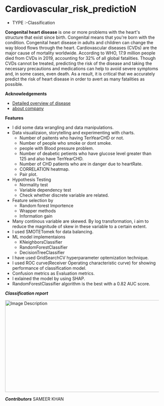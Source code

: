 # Cardiovascular_risk_predictioN
* TYPE :-Classification

**Congenital heart disease** is one or more problems with the heart's structure that exist since birth. Congenital means that you're born with the condition. Congenital heart disease in adults and children can change the way blood flows through the heart.
Cardiovascular diseases (CVDs) are the major cause of mortality worldwide. According to WHO, 17.9 million people died from CVDs in 2019, accounting for 32% of all global fatalities.
Though CVDs cannot be treated, predicting the risk of the disease and taking the necessary precautions and medications can help to avoid severe symptoms and, in some cases, even death.
As a result, it is critical that we accurately predict the risk of heart disease in order to avert as many fatalities as possible.

**Acknowledgements**
* <a href="https://my.clevelandclinic.org/health/diseases/21493-cardiovascular-disease">Detailed overview of disease</a>
* <a href="https://grow.almabetter.com/data-science/home">about company</a>

**Features**
* I did some data wrangling and  data manipulations.
* Data visualizaion, storytelling and experimenting with charts.
   - Number of paitents who having TenYearCHD or not.
   - Number of people who smoke or dont smoke.
   - people with Blood pressure problem.
   - Number of deabetic petients who have glucose level greater than 125 and also have TenYearCHD.
   - Number of CHD patients who are in danger due to heartRate.
   - CORRELATION heatmap.
   - Pair plot.
* Hypothesis Testing
   - Normality test
   - Variable dependency test
   - Check whether discrete variable are related.
* Feature selection by
   - Random forest Importence
   - Wrapper methods
   - Information gain
* Many continous variable are skewed. By log transformation, i aim to reduce the magnitude of skew in these variable to a certain extent.
* I used SMOTETomek for data balancing.
* ML model implementaions
   - KNeighborsClassifier
   - RandomForestClassifier
   - DecisionTreeClassifier
* I have used GridSearchCV hyperparameter optemization technique.
* I used ROC curve(Receiver Operating characteristic curve) for showing performance of classification model.
* Confusion metrics as Evaluation metrics.
* I exlained the model by using SHAP.
* RandomForestClassifier algorithm is the best with a 0.82 AUC score.

***Classification report***

<img src="https://drive.google.com/uc?export=view&id=1ln7oeCiZS_x2dq40hTV_9ODUtwyJj8It" alt="Image Description" width="600" height="300">


***Contributors***
SAMEER KHAN

 
